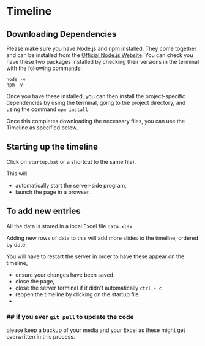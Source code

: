 # Timeline

## Downloading Dependencies

Please make sure you have Node.js and npm installed. They come together and can be installed from the [Official Node.js Website](https://nodejs.org/en/download).
You can check you have these two packages installed by checking their versions in the terminal with the following commands:
```
node -v
npm -v
```

Once you have these installed, you can then install the project-specific dependencies by using the terminal, going to the project directory, and using the command ``npm install``

Once this completes downloading the necessary files, you can use the Timeline as specified below.

## Starting up the timeline

Click on `startup.bat` or a shortcut to the same file). 

This will

- automatically start the server-side program,
- launch the page in a browser.

## To add new entries

All the data is stored in a local Excel file `data.xlsx`

Adding new rows of data to this will add more slides to the timeline, ordered by date.

You will have to restart the server in order to have these appear on the timeline,

- ensure your changes have been saved
- close the page,
- close the server terminal if it didn't automatically `ctrl + c`
- reopen the timeline by clicking on the startup file
- 

### ## If you ever `git pull` to update the code

please keep a backup of your media and your Excel as these might get overwritten in this process.
